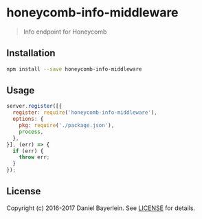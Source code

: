 # honeycomb-info-middleware

> Info endpoint for Honeycomb

## Installation

```bash
npm install --save honeycomb-info-middleware
```

## Usage

```javascript
server.register([{
  register: require('honeycomb-info-middleware'),
  options: {
    pkg: require('./package.json'),
    process,
  },
}], (err) => {
  if (err) {
    throw err;
  }
});
```

## License

Copyright (c) 2016-2017 Daniel Bayerlein. See [LICENSE](../../LICENSE.md) for details.
